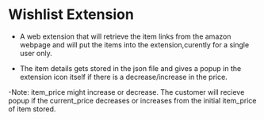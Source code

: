 # Wishlist Extension

- A web extension that will retrieve the item links from the amazon webpage and will put the items into the extension,curently for a single user only.

- The item details gets stored in the json file and gives a popup in the extension icon itself if there is a decrease/increase in the price.

-Note: item_price might increase or decrease. The customer will recieve popup if the current_price decreases or increases from the initial item_price of item stored.


